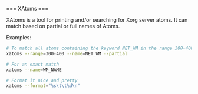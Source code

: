 === XAtoms ===

XAtoms is a tool for printing and/or searching for Xorg server atoms.  It can
match based on partial or full names of Atoms.

Examples:
```bash
# To match all atoms containing the keyword NET_WM in the range 300-400
xatoms --range=300-400 --name=NET_WM --partial

# For an exact match
xatoms --name=WM_NAME

# Format it nice and pretty
xatoms --format="%s\t\t%d\n"
```


